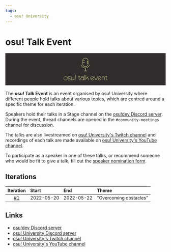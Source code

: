 ```yaml
---
tags:
  - osu! University
---
```


# osu! Talk Event

![osu! Talk Event banner](img/banner.png)

The **osu! Talk Event** is an event organised by osu! University where different people hold talks about various topics, which are centred around a specific theme for each iteration.

Speakers hold their talks in a Stage channel on the [osu!dev Discord server](/wiki/Community/osu!dev_Discord_server). During the event, thread channels are opened in the `#community-meetings` channel for discussion.

The talks are also livestreamed on [osu! University's Twitch channel](https://twitch.tv/osuuniversity) and recordings of each talk are made available on [osu! University's YouTube channel](https://www.youtube.com/c/osuuniversity).

To participate as a speaker in one of these talks, or recommend someone who would be fit to give a talk, fill out the [speaker nomination form](https://forms.gle/HCD6ac8JwURGh8zx8).

## Iterations

| Iteration | Start | End | Theme |
| :-: | :-- | :-- | :-- |
| [#1](Overcoming_Obstacles) | 2022-05-20 | 2022-05-22 | "Overcoming obstacles" |

## Links

- [osu!dev Discord server](/wiki/Community/osu!dev_Discord_server)
- [osu! University Discord server](https://discord.gg/QubdHdnBVg)
- [osu! University's Twitch channel](https://twitch.tv/osuuniversity)
- [osu! University's YouTube channel](https://www.youtube.com/c/osuuniversity)
